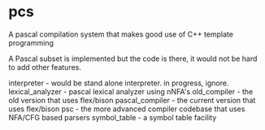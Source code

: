 # pcs
A pascal compilation system that makes good use of C++ template programming

A Pascal subset is implemented but the code is there, it would not be hard to add other features.

interpreter - would be stand alone interpreter. in progress, ignore.
lexical_analyzer - pascal lexical analyzer using nNFA's
old_compiler - the old version that uses flex/bison
pascal_compiler - the current version that uses flex/bison
psc - the more advanced compiler codebase that uses NFA/CFG based parsers
symbol_table - a symbol table facility

